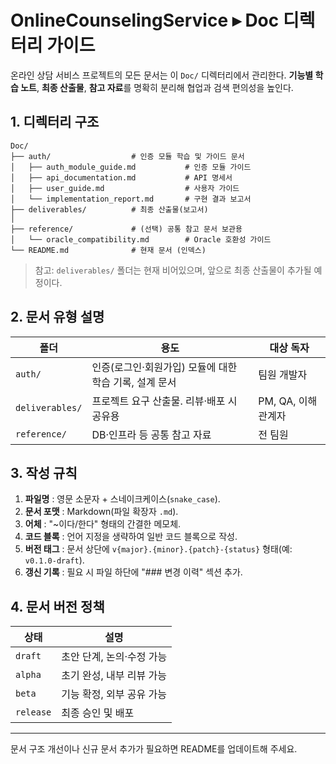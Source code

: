 # OnlineCounselingService ▸ Doc 디렉터리 가이드

온라인 상담 서비스 프로젝트의 모든 문서는 이 `Doc/` 디렉터리에서 관리한다. **기능별 학습 노트**, **최종 산출물**, **참고 자료**를 명확히 분리해 협업과 검색 편의성을 높인다.

## 1. 디렉터리 구조

```text
Doc/
├── auth/                  # 인증 모듈 학습 및 가이드 문서
│   ├── auth_module_guide.md           # 인증 모듈 가이드
│   ├── api_documentation.md           # API 명세서
│   ├── user_guide.md                  # 사용자 가이드
│   └── implementation_report.md       # 구현 결과 보고서
├── deliverables/          # 최종 산출물(보고서)
│
├── reference/             # (선택) 공통 참고 문서 보관용
│   └── oracle_compatibility.md        # Oracle 호환성 가이드
└── README.md              # 현재 문서 (인덱스)
```

> 참고: `deliverables/` 폴더는 현재 비어있으며, 앞으로 최종 산출물이 추가될 예정이다.

## 2. 문서 유형 설명

| 폴더 | 용도 | 대상 독자 |
|------|------|------------|
| `auth/` | 인증(로그인·회원가입) 모듈에 대한 학습 기록, 설계 문서 | 팀원 개발자 | 
| `deliverables/` | 프로젝트 요구 산출물. 리뷰·배포 시 공유용 | PM, QA, 이해관계자 | 
| `reference/` | DB·인프라 등 공통 참고 자료 | 전 팀원 | 

## 3. 작성 규칙

1. **파일명** : 영문 소문자 + 스네이크케이스(`snake_case`).
2. **문서 포맷** : Markdown(파일 확장자 `.md`).
3. **어체** : "~이다/한다" 형태의 간결한 메모체.
4. **코드 블록** : 언어 지정을 생략하여 일반 코드 블록으로 작성.
5. **버전 태그** : 문서 상단에 `v{major}.{minor}.{patch}-{status}` 형태(예: `v0.1.0-draft`).
6. **갱신 기록** : 필요 시 파일 하단에 "### 변경 이력" 섹션 추가.

## 4. 문서 버전 정책

| 상태 | 설명 |
|-------|--------|
| `draft` | 초안 단계, 논의·수정 가능 |
| `alpha` | 초기 완성, 내부 리뷰 가능 |
| `beta`  | 기능 확정, 외부 공유 가능 |
| `release` | 최종 승인 및 배포 |

---

문서 구조 개선이나 신규 문서 추가가 필요하면 README를 업데이트해 주세요. 